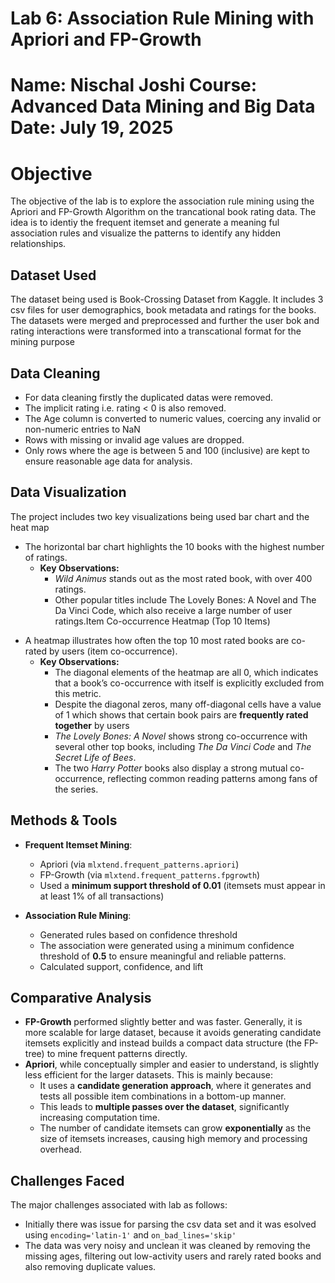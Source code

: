 # Lab 6: Association Rule Mining with Apriori and FP-Growth

# Name: Nischal Joshi 																				Course: Advanced Data Mining and Big Data																		Date: July 19, 2025

# Objective

The objective of the lab is to explore the association rule mining using the Apriori and FP-Growth Algorithm on the trancational book rating data. The idea is to identiy the frequent itemset and generate a meaning ful association rules and visualize the patterns to identify any hidden relationships.

## Dataset Used

The dataset being used is Book-Crossing Dataset from Kaggle. It includes 3 csv files for user demographics, book metadata and ratings for the books. The datasets were merged and preprocessed and further the user bok and rating interactions were transformed into a transcational format for the mining purpose

## **Data Cleaning**

* For data cleaning firstly the duplicated datas were removed.
* The implicit rating i.e. rating < 0 is also removed.
* The Age column is converted to numeric values, coercing any invalid or non-numeric entries to NaN
* Rows with missing or invalid age values are dropped.
* Only rows where the age is between 5 and 100 (inclusive) are kept to ensure reasonable age data for analysis.

## **Data Visualization**

The project includes two key visualizations being used bar chart and the heat map

* The horizontal bar chart highlights the 10 books with the highest number of ratings.
  * **Key Observations:**
    * *Wild Animus* stands out as the most rated book, with over 400 ratings.
    * Other popular titles include The Lovely Bones: A Novel and The Da Vinci Code, which also receive a large number of user ratings.Item Co-occurrence Heatmap (Top 10 Items)

- A heatmap illustrates how often the top 10 most rated books are co-rated by users (item co-occurrence).
  - **Key Observations:**
    - The diagonal elements of the heatmap are all 0, which indicates that a book’s co-occurrence with itself is explicitly excluded from this metric.
    - Despite the diagonal zeros, many off-diagonal cells have a value of 1 which shows that certain book pairs are **frequently rated together** by users
    - *The Lovely Bones: A Novel* shows strong co-occurrence with several other top books, including *The Da Vinci Code* and *The Secret Life of Bees*.
    - The two *Harry Potter* books also display a strong mutual co-occurrence, reflecting common reading patterns among fans of the series.

## Methods & Tools

- **Frequent Itemset Mining**:

  - Apriori (via `mlxtend.frequent_patterns.apriori`)
  - FP-Growth (via `mlxtend.frequent_patterns.fpgrowth`)
  - Used a **minimum support threshold of 0.01** (itemsets must appear in at least 1% of all transactions)
- **Association Rule Mining**:

  - Generated rules based on confidence threshold
  - The association were generated using a minimum confidence threshold of **0.5** to ensure meaningful and reliable patterns.
  - Calculated support, confidence, and lift

## Comparative Analysis

- **FP-Growth** performed slightly better and was faster. Generally, it is more scalable for large dataset, because it avoids generating candidate itemsets explicitly and instead builds a compact data structure (the FP-tree) to mine frequent patterns directly.
- **Apriori**, while conceptually simpler and easier to understand, is slightly less efficient for the larger datasets. This is mainly because:
  - It uses a **candidate generation approach**, where it generates and tests all possible item combinations in a bottom-up manner.
  - This leads to **multiple passes over the dataset**, significantly increasing computation time.
  - The number of candidate itemsets can grow **exponentially** as the size of itemsets increases, causing high memory and processing overhead.

## Challenges Faced

The major challenges associated with lab as follows: 

- Initially there was issue for parsing the csv data set and it was esolved using `encoding='latin-1'` and `on_bad_lines='skip'`
- The data was very noisy and unclean it was cleaned by removing the missing ages, filtering out low-activity users and rarely rated books and also removing duplicate values.
